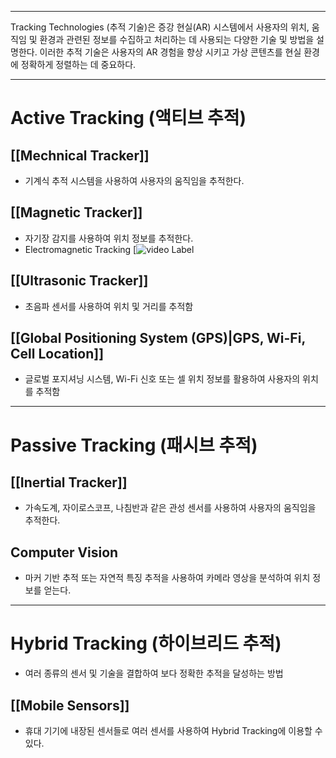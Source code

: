 
---
Tracking Technologies (추적 기술)은 증강 현실(AR) 시스템에서 사용자의 위치, 움직임 및 환경과 관련된 정보를 수집하고 처리하는 데 사용되는 다양한 기술 및 방법을 설명한다. 이러한 추적 기술은 사용자의 AR 경험을 향상 시키고 가상 콘텐츠를 현실 환경에 정확하게 정렬하는 데 중요하다.

---
# Active Tracking (액티브 추적)
## [[Mechnical Tracker]]
- 기계식 추적 시스템을 사용하여 사용자의 움직임을 추적한다.
## [[Magnetic Tracker]]
- 자기장 감지를 사용하여 위치 정보를 추적한다.
- Electromagnetic Tracking
[![video Label](https://img.youtube.com/vi/kVz_kzb-6n8/0.jpg)

## [[Ultrasonic Tracker]]
- 초음파 센서를 사용하여 위치 및 거리를 추적함
## [[Global Positioning System (GPS)|GPS, Wi-Fi, Cell Location]]
- 글로벌 포지셔닝 시스템, Wi-Fi 신호 또는 셀 위치 정보를 활용하여 사용자의 위치를 추적함

---
# Passive Tracking (패시브 추적)
## [[Inertial Tracker]]
- 가속도계, 자이로스코프, 나침반과 같은 관성 센서를 사용하여 사용자의 움직임을 추적한다.
## Computer Vision
- 마커 기반 추적 또는 자연적 특징 추적을 사용하여 카메라 영상을 분석하여 위치 정보를 얻는다.

---
# Hybrid Tracking (하이브리드 추적)

- 여러 종류의 센서 및 기술을 결합하여 보다 정확한 추적을 달성하는 방법
## [[Mobile Sensors]]
- 휴대 기기에 내장된 센서들로 여러 센서를 사용하여 Hybrid Tracking에 이용할 수 있다.